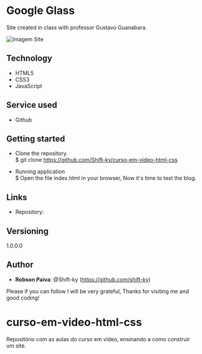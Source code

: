 
# Google Glass
Site created in class with professor Gustavo Guanabara.

![Imagem Site](https://github.com/Shift-ky/curso-em-video-html-css/blob/main/_imagens/Captura%20de%20tela_20221023_154128.png?raw=true)

## Technology
* HTML5
* CSS3
* JavaScript

## Service used
* Github

## Getting started
* Clone the repository. <br>
$ git clone https://github.com/Shift-ky/curso-em-video-html-css


* Running application <br>
$  Open the file index.html in your browser, Now it's time to test the blog.

## Links

* Repository:

## Versioning
1.0.0.0

## Author
* <Strong>Robson Paiva</strong>: @Shift-ky (https://github.com/shift-ky)


Please if you can follow I will be very grateful, Thanks for visiting me and good coding!



# curso-em-video-html-css
Repositório com as aulas do curso em vídeo, ensinando a como construir um site.
